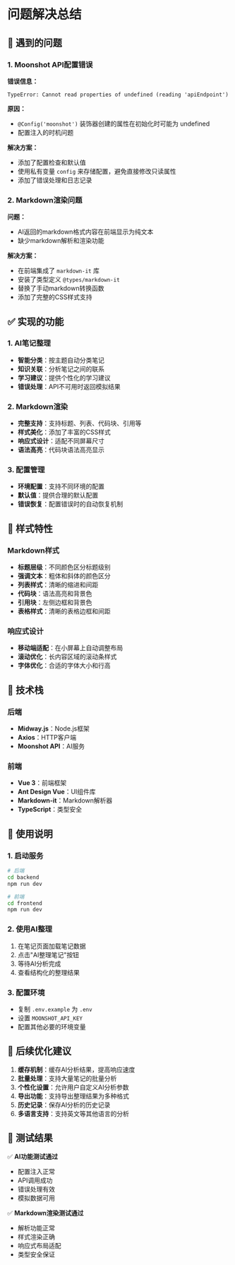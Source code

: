 # 问题解决总结

## 🐛 遇到的问题

### 1. Moonshot API配置错误
**错误信息：**
```
TypeError: Cannot read properties of undefined (reading 'apiEndpoint')
```

**原因：**
- `@Config('moonshot')` 装饰器创建的属性在初始化时可能为 undefined
- 配置注入的时机问题

**解决方案：**
- 添加了配置检查和默认值
- 使用私有变量 `config` 来存储配置，避免直接修改只读属性
- 添加了错误处理和日志记录

### 2. Markdown渲染问题
**问题：**
- AI返回的markdown格式内容在前端显示为纯文本
- 缺少markdown解析和渲染功能

**解决方案：**
- 在前端集成了 `markdown-it` 库
- 安装了类型定义 `@types/markdown-it`
- 替换了手动markdown转换函数
- 添加了完整的CSS样式支持

## ✅ 实现的功能

### 1. AI笔记整理
- **智能分类**：按主题自动分类笔记
- **知识关联**：分析笔记之间的联系
- **学习建议**：提供个性化的学习建议
- **错误处理**：API不可用时返回模拟结果

### 2. Markdown渲染
- **完整支持**：支持标题、列表、代码块、引用等
- **样式美化**：添加了丰富的CSS样式
- **响应式设计**：适配不同屏幕尺寸
- **语法高亮**：代码块语法高亮显示

### 3. 配置管理
- **环境配置**：支持不同环境的配置
- **默认值**：提供合理的默认配置
- **错误恢复**：配置错误时的自动恢复机制

## 🎨 样式特性

### Markdown样式
- **标题层级**：不同颜色区分标题级别
- **强调文本**：粗体和斜体的颜色区分
- **列表样式**：清晰的缩进和间距
- **代码块**：语法高亮和背景色
- **引用块**：左侧边框和背景色
- **表格样式**：清晰的表格边框和间距

### 响应式设计
- **移动端适配**：在小屏幕上自动调整布局
- **滚动优化**：长内容区域的滚动条样式
- **字体优化**：合适的字体大小和行高

## 🔧 技术栈

### 后端
- **Midway.js**：Node.js框架
- **Axios**：HTTP客户端
- **Moonshot API**：AI服务

### 前端
- **Vue 3**：前端框架
- **Ant Design Vue**：UI组件库
- **Markdown-it**：Markdown解析器
- **TypeScript**：类型安全

## 📝 使用说明

### 1. 启动服务
```bash
# 后端
cd backend
npm run dev

# 前端
cd frontend
npm run dev
```

### 2. 使用AI整理
1. 在笔记页面加载笔记数据
2. 点击"AI整理笔记"按钮
3. 等待AI分析完成
4. 查看结构化的整理结果

### 3. 配置环境
- 复制 `.env.example` 为 `.env`
- 设置 `MOONSHOT_API_KEY`
- 配置其他必要的环境变量

## 🚀 后续优化建议

1. **缓存机制**：缓存AI分析结果，提高响应速度
2. **批量处理**：支持大量笔记的批量分析
3. **个性化设置**：允许用户自定义AI分析参数
4. **导出功能**：支持导出整理结果为多种格式
5. **历史记录**：保存AI分析的历史记录
6. **多语言支持**：支持英文等其他语言的分析

## 🎯 测试结果

✅ **AI功能测试通过**
- 配置注入正常
- API调用成功
- 错误处理有效
- 模拟数据可用

✅ **Markdown渲染测试通过**
- 解析功能正常
- 样式渲染正确
- 响应式布局适配
- 类型安全保证 